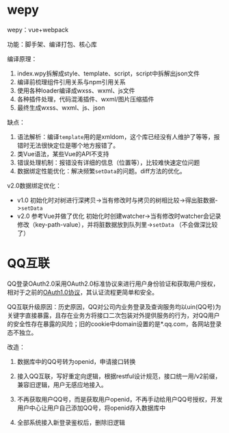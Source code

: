 # wepy

wepy：vue+webpack

功能：脚手架、编译打包、核心库

编译原理：

1. index.wpy拆解成style、template、script，script中拆解出json文件
2. 编译前梳理组件引用关系与npm引用关系
3. 使用各种loader编译成wxss、wxml、js文件
4. 各种插件处理，代码混淆插件、wxml/图片压缩插件
5. 最终生成wxss、wxml、js、json

缺点：

1. 语法解析：编译`template`用的是xmldom，这个库已经没有人维护了等等，报错时无法很快定位是哪个地方报错了。
2. 类Vue语法，某些Vue的API不支持
3. 错误处理机制：报错没有详细的信息（位置等），比较难快速定位问题
4. 数据绑定性能优化：解决频繁`setData`的问题。diff方法的优化。

v2.0数据绑定优化： 

- v1.0
  初始化时对树进行深拷贝->当有修改时与拷贝的树相比较->得出脏数据->`setData`
- v2.0
  参考Vue并做了优化
  初始化时创建watcher->当有修改时watcher会记录修改（key-path-value），并将脏数据放到队列里->`setData` （不会做深比较了）



# QQ互联



QQ登录OAuth2.0采用OAuth2.0标准协议来进行用户身份验证和获取用户授权，相对于之前的[OAuth1.0协议](http://wiki.connect.qq.com/qzone_oauth_1-0认证简介)，其认证流程更简单和安全。



QQ互联升级原因：历史原因，QQ对公司内业务登录及查询服务均以uin(QQ号)为关键字直接暴露，且存在业务方将接口二次包装对外提供服务的行为，对QQ用户的安全性存在暴露的风险；旧的cookie中domain设置的是*.qq.com，各网站登录态不独立。



改造：

1. 数据库中的QQ号转为openid，申请接口转换
2. 接入QQ互联，写好重定向逻辑，根据restful设计规范，接口统一用/v2前缀，兼容旧逻辑，用户无感应地接入。
3. 不再获取用户QQ号，而是获取用户openid，不再手动给用户QQ号授权，开发用户中心让用户自己添加QQ号，将openid存入数据库中

4. 全部系统接入新登录鉴权后，删除旧逻辑
